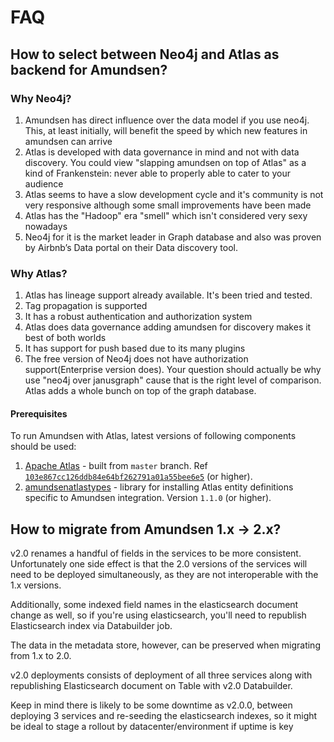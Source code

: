 # FAQ

## How to select between Neo4j and Atlas as backend for Amundsen?

### Why Neo4j?
1. Amundsen has direct influence over the data model if you use neo4j. This, at least initially, will benefit the speed by which new features in amundsen can arrive
2. Atlas is developed with data governance in mind and not with data discovery. You could view "slapping amundsen on top of Atlas" as a kind of Frankenstein: never able to properly able to cater to your audience
3. Atlas seems to have a slow development cycle and it's community is not very responsive although some small improvements have been made
4. Atlas has the "Hadoop" era "smell" which isn't considered very sexy nowadays
5. Neo4j for it is the market leader in Graph database and also was proven by Airbnb’s Data portal on their Data discovery tool.

### Why Atlas?
1. Atlas has lineage support already available. It's been tried and tested.
2. Tag propagation is supported
3. It has a robust authentication and authorization system
4. Atlas does data governance adding amundsen for discovery makes it best of both worlds
5. It has support for push based due to its many plugins
6. The free version of Neo4j does not have authorization support(Enterprise version does). Your question should actually be why use "neo4j over janusgraph" cause that is the right level of comparison. Atlas adds a whole bunch on top of the graph database.

#### Prerequisites
To run Amundsen with Atlas, latest versions of following components should be used:
1. [Apache Atlas](https://github.com/apache/atlas/) - built from `master` branch. Ref [`103e867cc126ddb84e64bf262791a01a55bee6e5`](https://github.com/apache/atlas/commit/103e867cc126ddb84e64bf262791a01a55bee6e5) (or higher).
2. [amundsenatlastypes](https://pypi.org/project/amundsenatlastypes/) - library for installing Atlas entity definitions specific to Amundsen integration. Version `1.1.0` (or higher).

## How to migrate from Amundsen 1.x -> 2.x?

v2.0 renames a handful of fields in the services to be more consistent. Unfortunately one side effect is that the 2.0 versions of the services will need to be deployed simultaneously, as they are not interoperable with the 1.x versions.

Additionally, some indexed field names in the elasticsearch document change as well, so if you're using elasticsearch, you'll need to republish Elasticsearch index via Databuilder job.

The data in the metadata store, however, can be preserved when migrating from 1.x to 2.0.

v2.0 deployments consists of deployment of all three services along with republishing Elasticsearch document on Table with v2.0 Databuilder.

Keep in mind there is likely to be some downtime as v2.0.0, between deploying 3 services and re-seeding the elasticsearch indexes, so it might be ideal to stage a rollout by datacenter/environment if uptime is key
